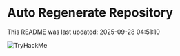 # Auto Regenerate Repository

This README was last updated: 2025-09-28 04:51:10

 ![TryHackMe](https://tryhackme.com/badge/533634)